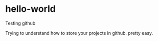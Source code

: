 # hello-world
Testing github

Trying to understand how to store your projects in github.
pretty easy.
